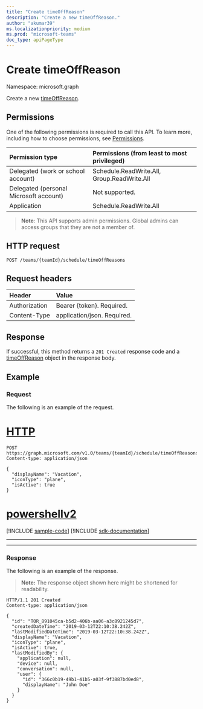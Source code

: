 ```yaml
---
title: "Create timeOffReason"
description: "Create a new timeOffReason."
author: "akumar39"
ms.localizationpriority: medium
ms.prod: "microsoft-teams"
doc_type: apiPageType
---
```


# Create timeOffReason

Namespace: microsoft.graph

Create a new [timeOffReason](../resources/timeoffreason.md).

## Permissions

One of the following permissions is required to call this API. To learn more, including how to choose permissions, see [Permissions](/graph/permissions-reference).

|Permission type      | Permissions (from least to most privileged)              |
|:--------------------|:---------------------------------------------------------|
|Delegated (work or school account) | Schedule.ReadWrite.All, Group.ReadWrite.All    |
|Delegated (personal Microsoft account) | Not supported.    |
|Application | Schedule.ReadWrite.All |

> **Note**: This API supports admin permissions. Global admins can access groups that they are not a member of.

## HTTP request

<!-- { "blockType": "ignored" } -->

```http
POST /teams/{teamId}/schedule/timeOffReasons
```

## Request headers

| Header       | Value |
|:---------------|:--------|
| Authorization  | Bearer {token}. Required.  |
| Content-Type  | application/json. Required.  |

## Response

If successful, this method returns a `201 Created` response code and a [timeOffReason](../resources/timeoffreason.md) object in the response body.

## Example

### Request

The following is an example of the request.


# [HTTP](#tab/http)
<!-- {
  "blockType": "request",
  "name": "schedule-post-timeoffreasons"
}-->
```http
POST https://graph.microsoft.com/v1.0/teams/{teamId}/schedule/timeOffReasons
Content-type: application/json

{
  "displayName": "Vacation",
  "iconType": "plane",
  "isActive": true
}
```

# [powershellv2](#tab/powershellv2)
[!INCLUDE [sample-code](../includes/snippets/powershellv2/schedule-post-timeoffreasons-powershellv2-snippets.md)]
[!INCLUDE [sdk-documentation](../includes/snippets/snippets-sdk-documentation-link.md)]

---

---


### Response

The following is an example of the response. 

>**Note:** The response object shown here might be shortened for readability.
<!-- {
  "blockType": "response",
  "truncated": true,
  "@odata.type": "microsoft.graph.timeOffReason"
} -->

```http
HTTP/1.1 201 Created
Content-type: application/json

{
  "id": "TOR_891045ca-b5d2-406b-aa06-a3c8921245d7",
  "createdDateTime": "2019-03-12T22:10:38.242Z",
  "lastModifiedDateTime": "2019-03-12T22:10:38.242Z",
  "displayName": "Vacation",
  "iconType": "plane",
  "isActive": true,
  "lastModifiedBy": {
    "application": null,
    "device": null,
    "conversation": null,
    "user": {
      "id": "366c0b19-49b1-41b5-a03f-9f3887bd0ed8",
      "displayName": "John Doe"
    }
  }
}
```

<!-- uuid: 8fcb5dbc-d5aa-4681-8e31-b001d5168d79
2015-10-25 14:57:30 UTC -->
<!--
{
  "type": "#page.annotation",
  "description": "Creates a new timeOffReason",
  "keywords": "",
  "section": "documentation",
  "tocPath": "",
  "suppressions": [
  ]
}
-->

